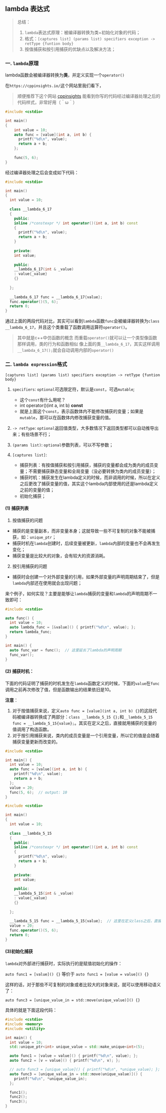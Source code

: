 ## lambda 表达式

> 总结：
> 1. `lambda`表达式原理：被编译器转换为类+初始化对象的代码；
> 2. 格式：`[captures list] (params list) specifiers exception -> retType {funtion body}`
> 3. 按值捕获和按引用捕获的优缺点以及解决方法；

### 一. `lambda`原理

lambda函数会被编译器转换为**类**，并定义实现一个`operator()`

在`https://cppinsights.io/`这个网站里我们看下，

> 顺便推荐下这个网站 [cppinsights](https://cppinsights.io/)
> 能看到你写的代码经过编译器处理之后的代码样式，非常好用（＾ω＾）

```c++
#include <cstdio>

int main()
{
    int value = 10;
    auto func = [value](int a, int b) {
      printf("%d\n", value); 
      return a + b;
    };
  
    func(5, 6);
}
```
经过编译器处理之后会变成如下代码：
```c++
#include <cstdio>

int main()
{
  int value = 10;
    
  class __lambda_6_17
  {
    public: 
    inline /*constexpr */ int operator()(int a, int b) const
    {
      printf("%d\n", value);
      return a + b;
    }
    
    private: 
    int value;
    
    public:
    __lambda_6_17(int & _value)
    : value{_value}
    {}
    
  };
  
  __lambda_6_17 func = __lambda_6_17{value};
  func.operator()(5, 6);
  return 0;
}

```

通过上面的两段代码对比，其实可以看到`lambda`函数`func`会被编译器转换为`class __lambda_6_17`，并且这个类重载了函数调用运算符`operator()`。

> 其中就是c++中仿函数的概念
> 而重载`operator()`就可以让一个类型像函数那样调用，类的行为和函数相似
> 像上面的类`__lambda_6_17`，其实这样调用`__lambda_6_17();`就会自动调用内部的`operator()`

### 二. `lambda expression`格式

```
[captures list] (params list) specifiers exception -> retType {funtion body}
```

1. `specifiers`: `optional`可选限定符，默认是`const`，可选`mutable`;
   - 这个`const`有什么用呢？
   - int operator()(int a, int b) **const**
   - 就是上面这个`const`，表示函数体内不能修改捕获的变量；如果是`mutable`，那可以在函数体内修改捕获变量的值。
   
2. `-> retType`: `optional`返回值类型，大多数情况下返回类型都可以自动推导出来；有些场景不行；
   
3. `(params list)`: `optional`参数列表，可以不写参数；
   
4. `[captures list]`: 
   
   - 捕获列表：有按值捕获和按引用捕获，捕获的变量都会成为类内的成员变量；不需要捕获静态变量和全局变量（没必要转换为类内的成员变量）；
   - 捕获时机：捕获发生在lambda定义的时候，而非调用的时候，所以在定义之后更改了捕获变量的值，其实这个lambda内部使用的还是lambda定义之前的变量的值；
   - 初始化捕获；
  
#### (1) 捕获列表

1. 按值捕获的问题

- 捕获的是变量副本，而非变量本身；这就导致一些不可复制的对象不能被捕获，如：`unique_ptr`；
- 捕获时机在`lambda`创建时，后续变量被更新，`lambda`内部的变量也不会再发生变化；
- 捕获变量是比较大的对象，会有较大的资源消耗。

2. 按引用捕获的问题

- 捕获时会创建一个对外部变量的引用，如果外部变量的声明周期结束了，但是`lambda`内部还在使用就会出现问题；

来个例子，如何实现？主要是能够让`lambda`捕获的变量和`lambda`的声明周期不一致即可：

```c++
#include <cstdio>

auto func() {
  int value = 10;
  auto lambda_func = [&value]() { printf("%d\n", value); };
  return lambda_func;
}

int main() {
  auto func_var = func();  // 这里延长了lambda的声明周期
  func_var();
}
```

#### (2) 捕获时机：

下面的代码证明了捕获的时机发生在`lambda`函数定义的时候，下面的`value`在`func`调用之前再次修改了值，但是函数输出的结果依旧是10。

**注意**：
1. 对于按值捕获来说，定义`auto func = [value](int a, int b) {}`的这段代码被编译器转换成了两部分：`class __lambda_5_15 {};`和`__lambda_5_15 func = __lambda_5_15{value};`。其实在定义之后，直接就用捕获的变量的值调用了构造函数。
2. 对于按引用捕获来说，类内的成员变量是一个引用变量，所以它的值是会随着捕获变量更新而改变的。

```c++
#include <cstdio>

int main() {
  int value = 10;
  auto func = [value](int a, int b) {
    printf("%d\n", value);
    return a + b;
  };
  value = 20;
  func(5, 6);  // output: 10
}
```

```c++
#include <cstdio>

int main()
{
  int value = 10;
    
  class __lambda_5_15
  {
    public: 
    inline /*constexpr */ int operator()(int a, int b) const
    {
      printf("%d\n", value);
      return a + b;
    }
    
    private: 
    int value;
    
    public:
    __lambda_5_15(int & _value)
    : value{_value}
    {}
    
  };
  
  __lambda_5_15 func = __lambda_5_15{value};  // 这里在定义class之后，直接调用了构造函数
  value = 20;
  func.operator()(5, 6);
  return 0;
}

```

#### (3)初始化捕获

`lambda`对外部进行捕获时，实际执行的是赋值初始化的操作：

`auto func1 = [value]() {}` 等价于 `auto func1 = [value = value]() {}`

这样的话，对于那些不可复制的对象或者比较大的对象来说，就可以使用移动语义了：

`auto func3 = [unique_value_in = std::move(unique_value)]() {}`

具体的就是下面这段代码：

```c++
#include <cstdio>
#include <memory>
#include <utility>

int main() {
  int value = 10;
  std::unique_ptr<int> unique_value = std::make_unique<int>(5);

  auto func1 = [value = value]() { printf("%d\n", value); };
  auto func2 = [v = value]() { printf("%d\n", v); };

  // auto func3 = [unique_value]() { printf("%d\n", *unique_value); };
  auto func3 = [unique_value_in = std::move(unique_value)]() {
    printf("%d\n", *unique_value_in);
  };

  func1();
  func2();
  func3();
}
```
